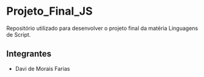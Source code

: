 # Projeto_Final_JS
Repositório utilizado para desenvolver o projeto final da matéria Linguagens de Script.

## Integrantes
- Davi de Morais Farias
